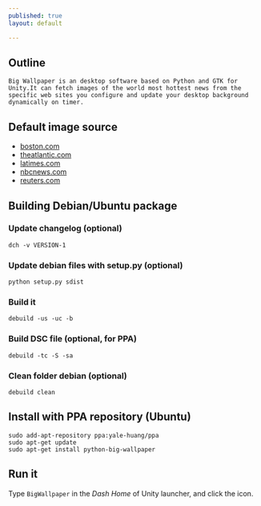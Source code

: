 ```yaml
---
published: true
layout: default

---
```


## Outline
	Big Wallpaper is an desktop software based on Python and GTK for Unity.It can fetch images of the world most hottest news from the specific web sites you configure and update your desktop background dynamically on timer.  

## Default image source
- [boston.com](http://www.boston.com/bigpicture)
- [theatlantic.com](http://www.theatlantic.com/infocus/)
- [latimes.com](http://framework.latimes.com/)
- [nbcnews.com](http://photoblog.nbcnews.com/)
- [reuters.com](http://blogs.reuters.com/fullfocus/)

## Building Debian/Ubuntu package

### Update changelog (optional)

    dch -v VERSION-1
    
### Update debian files with setup.py (optional)

    python setup.py sdist
    
### Build it

    debuild -us -uc -b

### Build DSC file (optional, for PPA)
    
    debuild -tc -S -sa 

### Clean folder debian (optional)

    debuild clean

## Install with PPA repository (Ubuntu)

    sudo add-apt-repository ppa:yale-huang/ppa
    sudo apt-get update
    sudo apt-get install python-big-wallpaper
    
## Run it

Type ```BigWallpaper``` in the *Dash Home* of Unity launcher, and click the icon.

